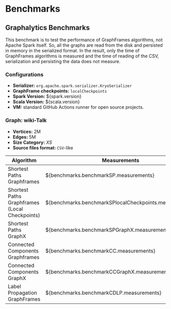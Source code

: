 # Benchmarks

## Graphalytics Benchmarks

This benchmark is to test the performance of GraphFrames algorithms, not Apache Spark itself. So, all the graphs are
read from the disk and persisted in memory in the serialized format. In the result, only the time of GraphFrames
algorithms is measured and the time of reading of the CSV, serialization and persisting the data does not measure.

### Configurations

- **Serializer:** `org.apache.spark.serializer.KryoSerializer`
- **GraphFrame checkpoints:** `localCheckpoints`
- **Spark Version:** ${spark.version}
- **Scala Version:** ${scala.version}
- **VM:** standard GitHub Actions runner for open source projects.

### Graph: wiki-Talk

- **Vertices:** 2M
- **Edges:** 5M
- **Size Category:** *XS*
- **Source files format:** `CSV`-like

| Algorithm                                      | Measurements                                           | Time (s)                                         |                                   
|------------------------------------------------|--------------------------------------------------------|--------------------------------------------------|
| Shortest Paths Graphframes                     | ${benchmarks.benchmarkSP.measurements}                 | ${benchmarks.benchmarkSP.metric}                 |
| Shortest Paths Graphframes (Local Checkpoints) | ${benchmarks.benchmarkSPlocalCheckpoints.measurements} | ${benchmarks.benchmarkSPlocalCheckpoints.metric} |
| Shortest Paths GraphX                          | ${benchmarks.benchmarkSPGraphX.measurements}           | ${benchmarks.benchmarkSPGraphX.metric}           |
| Connected Components Graphframes               | ${benchmarks.benchmarkCC.measurements}                 | ${benchmarks.benchmarkCC.metric}                 |
| Connected Components GraphX                    | ${benchmarks.benchmarkCCGraphX.measurements}           | ${benchmarks.benchmarkCCGraphX.metric}           |
| Label Propagation GraphFrames                  | ${benchmarks.benchmarkCDLP.measurements}               | ${benchmarks.benchmarkCDLP.metric}               |